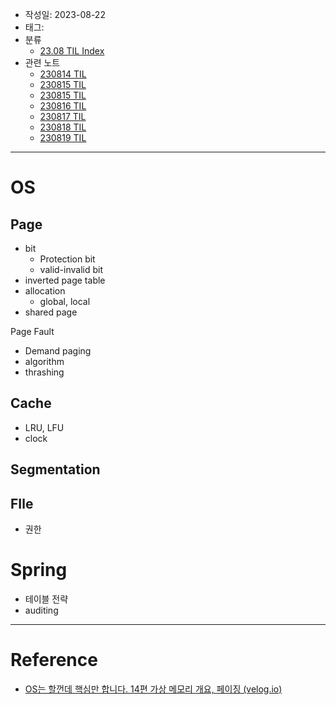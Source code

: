 - 작성일: 2023-08-22
- 태그: 
- 분류
    - [23.08 TIL Index](23.08%20TIL%20Index.md)
- 관련 노트
    - [230814 TIL](230814%20TIL.md)
    - [230815 TIL](230815%20TIL.md)
    - [230815 TIL](230815%20TIL.md)
    - [230816 TIL](230816%20TIL.md)
    - [230817 TIL](230817%20TIL.md)
    - [230818 TIL](230818%20TIL.md)
    - [230819 TIL](230819%20TIL.md)

---

# OS

## Page

- bit
    - Protection bit
    - valid-invalid bit
- inverted page table
- allocation
    - global, local
- shared page

Page Fault

- Demand paging
- algorithm
- thrashing

## Cache

- LRU, LFU
- clock

## Segmentation


## FIle

- 권한


# Spring

- 테이블 전략
- auditing



---

# Reference

- [OS는 할껀데 핵심만 합니다. 14편 가상 메모리 개요, 페이징 (velog.io)](https://velog.io/@chappi/OS%EB%8A%94-%ED%95%A0%EA%BB%80%EB%8D%B0-%ED%95%B5%EC%8B%AC%EB%A7%8C-%ED%95%A9%EB%8B%88%EB%8B%A4.-14%ED%8E%B8-%EA%B0%80%EC%83%81-%EB%A9%94%EB%AA%A8%EB%A6%AC-%EA%B0%9C%EC%9A%94-%ED%8E%98%EC%9D%B4%EC%A7%95#31-%EC%A3%BC%EC%86%8C-%EB%B3%80%ED%99%98-%EA%B3%BC%EC%A0%95)